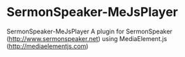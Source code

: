 # SermonSpeaker-MeJsPlayer
SermonSpeaker-MeJsPlayer A plugin for SermonSpeaker (http://www.sermonspeaker.net) using MediaElement.js (http://mediaelementjs.com)
